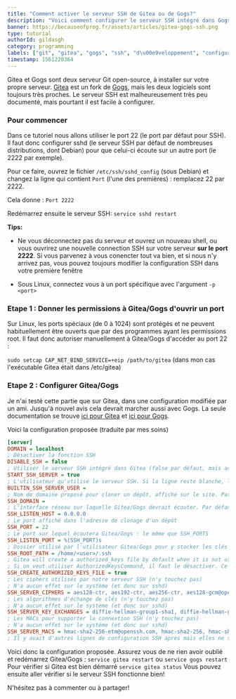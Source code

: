 ```yaml
---
title: "Comment activer le serveur SSH de Gitea ou de Gogs?"
description: "Voici comment configurer le serveur SSH intégré dans Gogs et Gitea, pour pouvoir gérer et mettre à jour vos dépôts en toute simplicité, comme sur GitHub."
banner: https://becauseofprog.fr/assets/articles/gitea-gogs-ssh.png
type: tutorial
authorId: gildasgh
category: programming
labels: ["git", "gitea", "gogs", "ssh", "d\u00e9veloppement", "configuration", "tutoriel"]
timestamp: 1561220364
---
```


Gitea et Gogs sont deux serveur Git open-source, à installer sur votre propre serveur. [Gitea](https://gitea.io/en-us/) est un fork de [Gogs](https://gogs.io/), mais les deux logiciels sont toujours très proches. Le serveur SSH est malheureusement très peu documenté, mais pourtant il est facile à configurer.

### Pour commencer

Dans ce tutoriel nous allons utiliser le port 22 (le port par défaut pour SSH). Il faut donc configurer sshd (le serveur SSH par défaut de nombreuses distributions, dont Debian) pour que celui-ci écoute sur un autre port (le 2222 par exemple).

Pour ce faire, ouvrez le fichier ``/etc/ssh/sshd_config`` (sous Debian) et changez la ligne qui contient `Port` (l'une des premières) : remplacez 22 par 2222.

Cela donne  :
```Port 2222```

Redémarrez ensuite le serveur SSH:
```service sshd restart```

**Tips:**

- Ne vous déconnectez pas du serveur et ouvrez un nouveau shell, ou vous ouvrirez une nouvelle connection SSH sur votre serveur **sur le port 2222**. Si vous parvenez à vous conencter tout va bien, et si nous n'y arrivez pas, vous pouvez toujours modifier la configuration SSH dans votre première fenêtre 

- Sous Linux, connectez vous à un port spécifique avec l'argument ``-p <port>``

### Etape 1 : Donner les permissions à Gitea/Gogs d'ouvrir un port

Sur Linux, les ports spéciaux (de 0 à 1024) sont protégés et ne peuvent habituellement être ouverts que par des programmes ayant les permissions root. Il faut donc autoriser manuellement à Gitea/Gogs d'accéder au port 22 :

```sudo setcap CAP_NET_BIND_SERVICE=+eip /path/to/gitea```
(dans mon cas l'exécutable Gitea était dans /etc/gitea)

### Etape 2 : Configurer Gitea/Gogs

Je n'ai testé cette partie que sur Gitea, dans une configuration modifiée par un ami. Jusqu'à nouvel avis cela devrait marcher aussi avec Gogs. La seule documentation se trouve [ici pour Gitea](https://github.com/go-gitea/gitea/blob/master/custom/conf/app.ini.sample) et [ici pour Gogs](https://github.com/gogs/gogs/blob/master/conf/app.ini).

Voici la configuration proposée (traduite par mes soins)

```ini
[server]
DOMAIN = localhost
; Désactiver la fonction SSH
DISABLE_SSH = false
; Utiliser le serveur SSH intégré dans Gitea (false par défaut, mais activée car c'est ce que nous voulons faire)
START_SSH_SERVER = true
; L'utilisateur qu'utilise le serveur SSH. Si la ligne reste blanche, la valeur de RUN_USER sera utilisée. (vous pouvez laisser vide)
BUILTIN_SSH_SERVER_USER =
; Nom de domaine proposé pour cloner un dépôt, affiché sur le site. Par défaut on proposait d'y mettre la valeur de DOMAIN (localhost), mais il faut que les utilisateurs puissent cloner à distance, non pas sur localhost). Mettez-y donc votre nom de domaine (git.exemple.fr)
SSH_DOMAIN =
; L'interface réseau sur laquelle Gitea/Gogs devrait écouter. Par défaut 0.0.0.0 : l'internet entier. Vous pouvez laisser vide
SSH_LISTEN_HOST = 0.0.0.0
; Le port affiché dans l'adresse de clonage d'un dépôt
SSH_PORT = 22
; Le port sur lequel écoutera Gitea/Gogs : le même que SSH_PORTS
SSH_LISTEN_PORT = %(SSH_PORT)s
; Dossier utilisé par l'utilisateur Gitea/Gogs pour y stocker les clés SSH. Remplacez <user> par l'utilisateur linux de Gitea/Gogs (voir RUN_USER)
SSH_ROOT_PATH = /home/<user>/.ssh
; Gitea will create a authorized_keys file by default when it is not using the internal ssh server
; Si on veut utiliser AuthorizedKeysCommand, il faut le désactiver. Ce n'est pas notre cas
SSH_CREATE_AUTHORIZED_KEYS_FILE = true
; Les ciphers utilisés par notre serveur SSH (n'y touchez pas)
; N'a aucun effet sur le système (et donc sur sshd)
SSH_SERVER_CIPHERS = aes128-ctr, aes192-ctr, aes256-ctr, aes128-gcm@openssh.com, arcfour256, arcfour128
; Les algorithmes d'échange de clés (n'y touchez pas) 
; N'a aucun effet sur le système (et donc sur sshd)
SSH_SERVER_KEY_EXCHANGES = diffie-hellman-group1-sha1, diffie-hellman-group14-sha1, ecdh-sha2-nistp256, ecdh-sha2-nistp384, ecdh-sha2-nistp521, curve25519-sha256@libssh.org
; Les MACs pour supporter la connextion SSH (n'y touchez pas) 
; N'a aucun effet sur le système (et donc sur sshd)
SSH_SERVER_MACS = hmac-sha2-256-etm@openssh.com, hmac-sha2-256, hmac-sha1, hmac-sha1-96
; Il y avait d'autres lignes de configuration SSH après mais elles ne sont pas importantes.
```

Voici donc la configuration proposée. Assurez vous de ne rien avoir oublié et redémarrez Gitea/Gogs :
``service gitea restart`` ou ``service gogs restart``
Pour vérifier si Gitea est bien démarré
``service gitea status``
Vous pouvez ensuite aller vérifier si le serveur SSH fonctionne bien!

N'hésitez pas à commenter ou à partager!